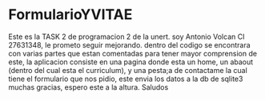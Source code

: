 # FormularioYVITAE
Este es la TASK 2 de programacion 2 de la unert. soy Antonio Volcan CI 27631348, le prometo seguir mejorando.
dentro del codigo se encontrara con varias partes que estan comentadas para tener mayor comprension de este,
la aplicacion consiste en una pagina donde esta un home, un abaout  (dentro del cual esta el curriculum), y una pesta;a
de contactame la cual tiene el formulario que nos pidio, este envia los datos a la db de sqlite3
muchas gracias, espero este a la altura. Saludos
